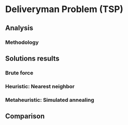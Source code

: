# Deliveryman Problem (TSP)

## Analysis

### Methodology

## Solutions results

### Brute force

### Heuristic: Nearest neighbor

### Metaheuristic: Simulated annealing

## Comparison